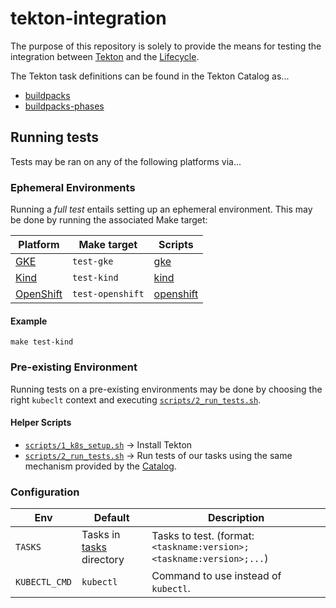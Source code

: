 # tekton-integration

The purpose of this repository is solely to provide the means for testing the integration between [Tekton][tekton] and the [Lifecycle][lifecycle].

The Tekton task definitions can be found in the Tekton Catalog as...

- [buildpacks](https://github.com/tektoncd/catalog/tree/master/task/buildpacks)
- [buildpacks-phases](https://github.com/tektoncd/catalog/tree/master/task/buildpacks-phases)

## Running tests

Tests may be ran on any of the following platforms via...

### Ephemeral Environments

Running a _full test_ entails setting up an ephemeral environment. This may be done by running the associated Make target:

| Platform | Make target | Scripts
|--- |--- |---
| [GKE][platform-gke] | `test-gke` | [gke](scripts/gke/)
| [Kind][platform-kind] | `test-kind` | [kind](scripts/kind/)
| [OpenShift][platform-openshift] | `test-openshift` | [openshift](scripts/openshift/)

#### Example

```script
make test-kind
```

### Pre-existing Environment

Running tests on a pre-existing environments may be done by choosing the right `kubeclt` context and executing [`scripts/2_run_tests.sh`](scripts/2_run_tests.sh).

#### Helper Scripts

- [`scripts/1_k8s_setup.sh`](scripts/1_k8s_setup.sh) → Install Tekton
- [`scripts/2_run_tests.sh`](scripts/2_run_tests.sh) → Run tests of our tasks using the same mechanism provided by the [Catalog][tekton-tests].

### Configuration

| Env | Default | Description
|---  |---      |---
| `TASKS` | Tasks in [tasks](tasks) directory | Tasks to test. (format: `<taskname:version>;<taskname:version>;...`)
| `KUBECTL_CMD` | `kubectl` | Command to use instead of `kubectl`.

[lifecycle]: https://buildpacks.io/docs/concepts/components/lifecycle/
[platform-kind]: https://kind.sigs.k8s.io/
[platform-gke]: https://cloud.google.com/kubernetes-engine
[platform-openshift]: https://www.openshift.com/products/container-platform
[tekton]: https://tekton.dev/
[tekton-tests]: https://github.com/tektoncd/catalog/tree/master/test
